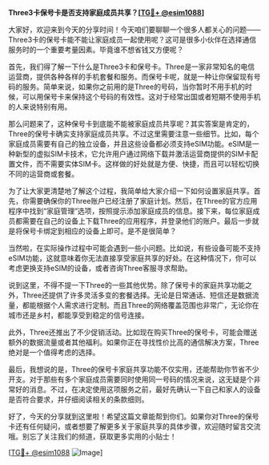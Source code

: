 **Three3卡保号卡是否支持家庭成员共享？[[TG💪+ @esim1088](https://t.me/s/esim1088)]**

大家好，欢迎来到今天的分享时间！今天咱们要聊聊一个很多人都关心的问题——Three3卡的保号卡能不能让家庭成员一起使用呢？这可是很多小伙伴在选择通信服务时的一个重要考量因素。毕竟谁不想省钱又方便呢？

首先，我们得了解一下什么是Three3卡和保号卡。Three是一家非常知名的电信运营商，提供各种各样的手机套餐和服务。而保号卡呢，就是一种让你保留现有号码的服务。简单来说，如果你之前用的是Three的号码，当你暂时不用手机的时候，可以用保号卡来保持这个号码的有效性。这对于经常出国或者短期不使用手机的人来说特别有用。

那么问题来了，这种保号卡到底能不能被家庭成员共享呢？其实答案是肯定的，Three的保号卡确实支持家庭成员共享。不过这里需要注意一些细节。比如，每个家庭成员需要有自己的独立设备，并且这些设备都必须支持eSIM功能。eSIM是一种新型的虚拟SIM卡技术，它允许用户通过网络下载并激活运营商提供的SIM卡配置文件，而不需要实体SIM卡。这样做的好处就是方便、快捷，而且可以轻松切换不同的运营商或套餐。

为了让大家更清楚地了解这个过程，我简单给大家介绍一下如何设置家庭共享。首先，你需要确保你的Three账户已经注册了家庭计划。然后，在Three的官方应用程序中找到“家庭管理”选项，按照提示添加家庭成员的信息。接下来，每位家庭成员都需要在自己的设备上下载Three的应用程序，并登录他们的账户。最后一步就是将保号卡绑定到相应的设备上即可。是不是很简单？

当然啦，在实际操作过程中可能会遇到一些小问题。比如说，有些设备可能不支持eSIM功能，这就意味着你无法直接享受家庭共享的好处。在这种情况下，你可以考虑更换支持eSIM的设备，或者咨询Three客服寻求帮助。

说到这里，不得不提一下Three的一些其他优势。除了保号卡的家庭共享功能之外，Three还提供了许多灵活多变的套餐选择。无论是日常通话、短信还是数据流量，都能根据个人需求进行定制。而且Three的网络覆盖范围也非常广，无论你在城市还是乡村，都能享受到稳定的信号连接。

此外，Three还推出了不少促销活动。比如现在购买Three的保号卡，可能会赠送额外的数据流量或者其他福利。如果你正在寻找性价比高的通信解决方案，Three绝对是一个值得考虑的选择。

最后，我想说的是，Three的保号卡家庭共享功能不仅实用，还能帮助你节省不少开支。对于那些有多个家庭成员需要同时使用同一号码的情况来说，这无疑是个非常好的消息。不过，在决定使用这项服务之前，最好先确认一下自己和家人的设备是否符合要求，并仔细阅读相关的条款细则。

好了，今天的分享就到这里啦！希望这篇文章能帮到你们。如果你对Three的保号卡还有任何疑问，或者想要了解更多关于家庭共享的具体步骤，欢迎随时留言交流哦。别忘了关注我们的频道，获取更多实用的小贴士！

[[TG💪+ @esim1088](https://t.me/s/esim1088) ![Image](https://i.postimg.cc/4NQfJmqS/Snipaste-2025-05-13-00-14-12.png)]